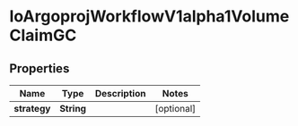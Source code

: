 

# IoArgoprojWorkflowV1alpha1VolumeClaimGC


## Properties

Name | Type | Description | Notes
------------ | ------------- | ------------- | -------------
**strategy** | **String** |  |  [optional]



